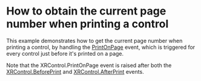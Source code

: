 # How to obtain the current page number when printing a control


<p>This example demonstrates how to get the current page number when printing a control, by handling the <a href="http://documentation.devexpress.com/#XtraReports/DevExpressXtraReportsUIXRControl_PrintOnPagetopic">PrintOnPage</a> event, which is triggered for every control just before it's printed on a page.</p><p>Note that the XRControl.PrintOnPage event is raised after both the <a href="http://documentation.devexpress.com/#XtraReports/DevExpressXtraReportsUIXRControl_BeforePrinttopic">XRControl.BeforePrint</a> and <a href="http://documentation.devexpress.com/#XtraReports/DevExpressXtraReportsUIXRControl_AfterPrinttopic">XRControl.AfterPrint</a> events.</p>

<br/>


